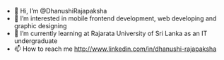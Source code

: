 - 👋 Hi, I’m @DhanushiRajapaksha
- 👀 I’m interested in mobile frontend development, web developing and graphic designing
- 🌱 I’m currently learning at Rajarata University of Sri Lanka as an IT undergraduate
- 📫 How to reach me http://www.linkedin.com/in/dhanushi-rajapaksha

<!---
DhanushiRajapaksha/DhanushiRajapaksha is a ✨ special ✨ repository because its `README.md` (this file) appears on your GitHub profile.
You can click the Preview link to take a look at your changes.
--->
